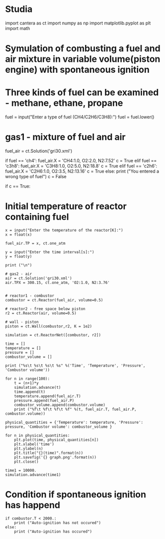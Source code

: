 # Studia

import cantera as ct
import numpy as np
import matplotlib.pyplot as plt
import math

# Symulation of combusting a fuel and air mixture in variable volume(piston engine) with spontaneous ignition

# Three kinds of fuel can be examined - methane, ethane, propane
fuel = input("Enter a type of fuel (CH4/C2H6/C3H8):")
fuel = fuel.lower()


# gas1 - mixture of fuel and air
fuel_air = ct.Solution('gri30.xml')

if fuel == 'ch4':
    fuel_air.X = 'CH4:1.0, O2:2.0, N2:7.52'
    c = True
elif fuel == 'c3h8':
    fuel_air.X = 'C3H8:1.0, O2:5.0, N2:18.8'
    c = True
elif fuel == 'c2h6':
    fuel_air.X = 'C2H6:1.0, O2:3.5, N2:13.16'
    c = True
else:
    print ("You entered a wrong type of fuel")
    c = False
       
        
if c == True:
    
# Initial temperature of reactor containing fuel    
    x = input("Enter the temperature of the reactor[K]:")
    x = float(x)
    
    fuel_air.TP = x, ct.one_atm
    
    y = input("Enter the time interval[s]:")
    y = float(y)
    
    print ("\n")
    
    # gas2 - air
    air = ct.Solution('gri30.xml')
    air.TPX = 300.15, ct.one_atm, 'O2:1.0, N2:3.76'


    # reactor1 - combustor
    combustor = ct.Reactor(fuel_air, volume=0.5)

    # reactor2 - free space below piston
    r2 = ct.Reactor(air, volume=0.5)

    # wall - piston
    piston = ct.Wall(combustor,r2, K = 1e2)

    simulation = ct.ReactorNet([combustor, r2])
    
    time = []
    temperature = []
    pressure = []
    combustor_volume = []
    
    print ("%s\t %s\t %s\t %s" %('Time', 'Temperature', 'Pressure', 'Combustor volume'))
    
    for n in range(100):
        t = (n+1)*y
        simulation.advance(t)
        time.append(t)
        temperature.append(fuel_air.T)
        pressure.append(fuel_air.P)
        combustor_volume.append(combustor.volume)
        print ("%f\t %f\t %f\t %f" %(t, fuel_air.T, fuel_air.P, combustor.volume))
        
    physical_quantities = {'Temperature': temperature, 'Pressure': pressure, 'Combustor volume': combustor_volume }

    for n in physical_quantities:
        plt.plot(time, physical_quantities[n])
        plt.xlabel('time')
        plt.ylabel(n)
        plt.title("{}(time)".format(n))
        plt.savefig('{} graph.png'.format(n))
        plt.close()
        
    time1 = 10000.
    simulation.advance(time1)

# Condition if spontaneous ignition has happend     
    if combustor.T < 2000.:        
        print ("Auto-ignition has not occured")
    else:
        print ("Auto-ignition has occured")
     
